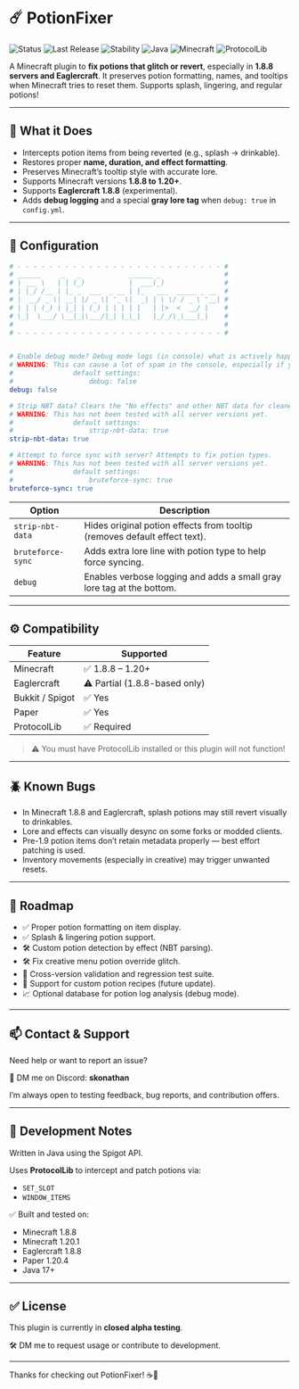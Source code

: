 # ☄️ PotionFixer

![Status](https://img.shields.io/badge/status-alpha-red?style=for-the-badge)
![Last Release](https://img.shields.io/badge/release-2025.05.17-blue?style=for-the-badge)
![Stability](https://img.shields.io/badge/stability-experimental-orange?style=for-the-badge)
![Java](https://img.shields.io/badge/Java-17+-brightgreen?style=for-the-badge)
![Minecraft](https://img.shields.io/badge/Minecraft-1.8.8--1.20+-blue?style=for-the-badge)
![ProtocolLib](https://img.shields.io/badge/Requires-ProtocolLib-yellow?style=for-the-badge)

A Minecraft plugin to **fix potions that glitch or revert**, especially in **1.8.8 servers and Eaglercraft**. It preserves potion formatting, names, and tooltips when Minecraft tries to reset them. Supports splash, lingering, and regular potions!

---

## 🧪 What it Does

- Intercepts potion items from being reverted (e.g., splash → drinkable).
- Restores proper **name, duration, and effect formatting**.
- Preserves Minecraft’s tooltip style with accurate lore.
- Supports Minecraft versions **1.8.8 to 1.20+**.
- Supports **Eaglercraft 1.8.8** (experimental).
- Adds **debug logging** and a special **gray lore tag** when `debug: true` in `config.yml`.

---

## 🔧 Configuration

```yaml
# - - - - - - - - - - - - - - - - - - - - - - - - - - #
# ______     _   _            ______ _                #
# | ___ \   | | (_)           |  ___(_)               #
# | |_/ /__ | |_ _  ___  _ __ | |_   ___  _____ _ __  #
# |  __/ _ \| __| |/ _ \| '_ \|  _| | \ \/ / _ \ '__| #
# | | | (_) | |_| | (_) | | | | |   | |>  <  __/ |    #
# \_|  \___/ \__|_|\___/|_| |_\_|   |_/_/\_\___|_|    #
#                                                     #
# - - - - - - - - - - - - - - - - - - - - - - - - - - #


# Enable debug mode? Debug mode logs (in console) what is actively happening with the plugin.
# WARNING: This can cause a lot of spam in the console, especially if you have a lot of players. Should only be used for debugging purposes.
#               default settings:
#                   debug: false
debug: false

# Strip NBT data? Clears the "No effects" and other NBT data for cleaner potion displays.
# WARNING: This has not been tested with all server versions yet.
#               default settings:
#                   strip-nbt-data: true
strip-nbt-data: true

# Attempt to force sync with server? Attempts to fix potion types.
# WARNING: This has not been tested with all server versions yet.
#               default settings:
#                   bruteforce-sync: true
bruteforce-sync: true
```

| Option            | Description                                                                 |
|-------------------|-----------------------------------------------------------------------------|
| `strip-nbt-data`  | Hides original potion effects from tooltip (removes default effect text).   |
| `bruteforce-sync` | Adds extra lore line with potion type to help force syncing.                |
| `debug`           | Enables verbose logging and adds a small gray lore tag at the bottom.       |

---

## ⚙️ Compatibility

| Feature         | Supported                        |
|----------------|----------------------------------|
| Minecraft       | ✅ 1.8.8 – 1.20+                  |
| Eaglercraft     | ⚠️ Partial (1.8.8-based only)     |
| Bukkit / Spigot | ✅ Yes                           |
| Paper           | ✅ Yes                           |
| ProtocolLib     | ✅ Required                      |

> ⚠️ You must have ProtocolLib installed or this plugin will not function!

---

## 🪲 Known Bugs

- In Minecraft 1.8.8 and Eaglercraft, splash potions may still revert visually to drinkables.
- Lore and effects can visually desync on some forks or modded clients.
- Pre-1.9 potion items don’t retain metadata properly — best effort patching is used.
- Inventory movements (especially in creative) may trigger unwanted resets.

---

## 📅 Roadmap

- ✅ Proper potion formatting on item display.
- ✅ Splash & lingering potion support.
- 🛠️ Custom potion detection by effect (NBT parsing).
- 🛠️ Fix creative menu potion override glitch.
- 🧪 Cross-version validation and regression test suite.
- 🧪 Support for custom potion recipes (future update).
- 📈 Optional database for potion log analysis (debug mode).

---

## 📫 Contact & Support

Need help or want to report an issue?

💬 DM me on Discord: **skonathan**

I’m always open to testing feedback, bug reports, and contribution offers.

---

## 📁 Development Notes

Written in Java using the Spigot API.

Uses **ProtocolLib** to intercept and patch potions via:

- `SET_SLOT`
- `WINDOW_ITEMS`

✅ Built and tested on:

- Minecraft 1.8.8
- Minecraft 1.20.1
- Eaglercraft 1.8.8
- Paper 1.20.4
- Java 17+

---

## ✅ License

This plugin is currently in **closed alpha testing**.

🛠️ DM me to request usage or contribute to development.

---

Thanks for checking out PotionFixer! ☕🧪
